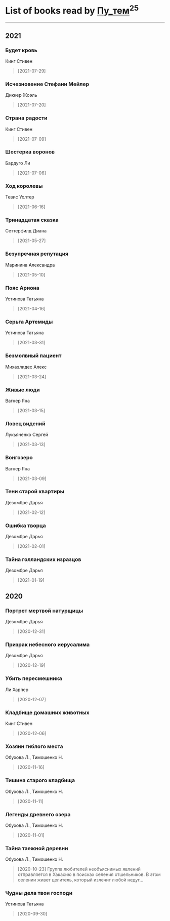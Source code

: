 # List of books read by [Пу_тем](https://www.facebook.com/profile.php?id=3448154788585127)<sup>25</sup>
---

## 2021

### Будет кровь
Кинг Стивен
> [2021-07-29] 


### Исчезновение Стефани Мейлер
Диккер Жоэль
> [2021-07-20] 


### Страна радости
Кинг Стивен
> [2021-07-09] 


### Шестерка воронов
Бардуго Ли
> [2021-07-06] 


### Ход королевы
Тевис Уолтер
> [2021-06-16] 


### Тринадцатая сказка
Сеттерфилд Диана
> [2021-05-27] 


### Безупречная репутация
Маринина Александра
> [2021-05-10] 


### Пояс Ариона
Устинова Татьяна
> [2021-04-16] 


### Серьга Артемиды
Устинова Татьяна
> [2021-03-31] 


### Безмолвный пациент
Михаэлидес Алекс
> [2021-03-24] 


### Живые люди
Вагнер Яна
> [2021-03-15] 


### Ловец видений
Лукьяненко Сергей
> [2021-03-13] 


### Вонгозеро
Вагнер Яна
> [2021-03-09] 


### Тени старой квартиры
Дезомбре Дарья
> [2021-02-12] 


### Ошибка творца
Дезомбре Дарья
> [2021-02-01] 


### Тайна голландских изразцов
Дезомбре Дарья
> [2021-01-19] 



## 2020

### Портрет мертвой натурщицы
Дезомбре Дарья
> [2020-12-31] 


### Призрак небесного иерусалима
Дезомбре Дарья
> [2020-12-19] 


### Убить пересмешника
Ли Харпер
> [2020-12-07] 


### Кладбище домашних животных
Кинг Стивен
> [2020-12-06] 


### Хозяин гиблого места
Обухова Л., Тимошенко Н.
> [2020-11-16] 


### Тишина старого кладбища
Обухова Л., Тимошенко Н.
> [2020-11-11] 


### Легенды древнего озера
Обухова Л., Тимошенко Н.
> [2020-11-01] 


### Тайна таежной деревни
Обухова Л., Тимошенко Н.
> [2020-10-23] Группа любителей необъяснимых явлений отправляется в Хакасию в поисках селения отшельников. В этом селении живет целитель, который излечит любой недуг...


### Чудны дела твои господи
Устинова Татьяна
> [2020-09-30] 



